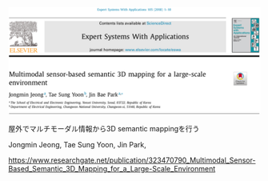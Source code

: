 ![論文](https://github.com/soraKING44/survey_paper/blob/images/semantic_mapping/outdoor/Multimodal%20sensor-based%20semantic%203D%20mapping%20for%20a%20large-scale%20environment.png)

屋外でマルチモーダル情報から3D semantic mappingを行う

Jongmin Jeong, Tae Sung Yoon, Jin Park,

https://www.researchgate.net/publication/323470790_Multimodal_Sensor-Based_Semantic_3D_Mapping_for_a_Large-Scale_Environment
